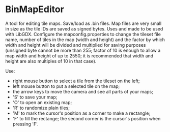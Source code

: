 # BinMapEditor
A tool for editing tile maps. Save/load as .bin files. Map files are very small in size as the tile IDs are saved as signed bytes. Uses and made to be used with LibGDX. Configure the mapconfig.properties to change the tileset file name, number of tiles in the map (width and height) and the factor by which width and height will be divided and multiplied for saving purposes (unsigned byte cannot be more than 255; factor of 10 is enough to allow a map width and height of up to 2550; it is recommended that width and height are also multiples of 10 in that case).

Use:
- right mouse button to select a tile from the tileset on the left;
- left mouse button to put a selected tile on the map;
- the arrow keys to move the camera and see all parts of your maps;
- 'S' to save your map;
- 'O' to open an existing map;
- 'R' to randomize plain tiles;
- 'M' to mark the cursor's position as a corner to make a rectangle;
- 'F' to fill the rectange; the second corner is the cursor's position when pressing 'F'.
